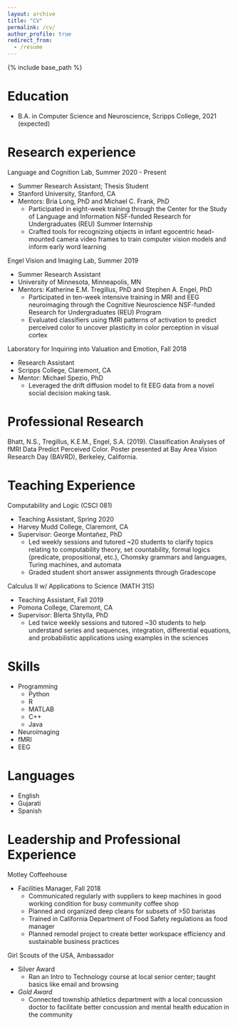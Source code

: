 ```yaml
---
layout: archive
title: "CV"
permalink: /cv/
author_profile: true
redirect_from:
  - /resume
---
```


{% include base_path %}

Education
======
* B.A. in Computer Science and Neuroscience, Scripps College, 2021 (expected)

Research experience
======
Language and Cognition Lab, Summer 2020 - Present
* Summer Research Assistant; Thesis Student
* Stanford University, Stanford, CA
* Mentors: Bria Long, PhD and Michael C. Frank, PhD
  * Participated in eight-week training through the Center for the Study of Language and Information NSF-funded Research for Undergraduates (REU) Summer Internship
  * Crafted tools for recognizing objects in infant egocentric head-mounted camera video frames to train computer vision models and inform early word learning

Engel Vision and Imaging Lab, Summer 2019
* Summer Research Assistant
* University of Minnesota, Minneapolis, MN
* Mentors: Katherine E.M. Tregillus, PhD and Stephen A. Engel, PhD
  * Participated in ten-week intensive training in MRI and EEG neuroimaging through the Cognitive Neuroscience NSF-funded Research for Undergraduates (REU) Program
  * Evaluated classifiers using fMRI patterns of activation to predict perceived color to uncover plasticity in color perception in visual cortex

Laboratory for Inquiring into Valuation and Emotion, Fall 2018
* Research Assistant
* Scripps College, Claremont, CA
* Mentor: Michael Spezio, PhD
  * Leveraged the drift diffusion model to fit EEG data from a novel social decision making task.

Professional Research
======
Bhatt, N.S., Tregillus, K.E.M., Engel, S.A. (2019). Classification Analyses of fMRI Data Predict Perceived Color. Poster presented at Bay Area Vision Research Day (BAVRD), Berkeley, California.

Teaching Experience
======
Computability and Logic (CSCI 081)
* Teaching Assistant, Spring 2020
* Harvey Mudd College, Claremont, CA
* Supervisor: George Montañez, PhD
  * Led weekly sessions and tutored ~20 students to clarify topics relating to computability theory, set countability, formal logics (predicate, propositional, etc.), Chomsky grammars and languages, Turing machines, and automata
  * Graded student short answer assignments through Gradescope

Calculus II w/ Applications to Science (MATH 31S)
* Teaching Assistant, Fall 2019
* Pomona College, Claremont, CA
* Supervisor: Blerta Shtylla, PhD
  * Led twice weekly sessions and tutored ~30 students to help understand series and sequences, integration, differential equations, and probabilistic applications using examples in the sciences

Skills
======
* Programming
  * Python
  * R
  * MATLAB
  * C++
  * Java
* Neuroimaging
 * fMRI
 * EEG

Languages
======
* English
* Gujarati
* Spanish

Leadership and Professional Experience
======


Motley Coffeehouse
* Facilities Manager, Fall 2018
  * Communicated regularly with suppliers to keep machines in good working condition for busy community coffee shop
  * Planned and organized deep cleans for subsets of >50 baristas
  * Trained in California Department of Food Safety regulations as food manager
  * Planned remodel project to create better workspace efficiency and sustainable business practices

Girl Scouts of the USA, Ambassador
* Silver Award
  * Ran an Intro to Technology course at local senior center; taught basics like email and browsing
* *Gold Award*
  * Connected township athletics department with a local concussion doctor to facilitate better concussion and mental health education in the community
